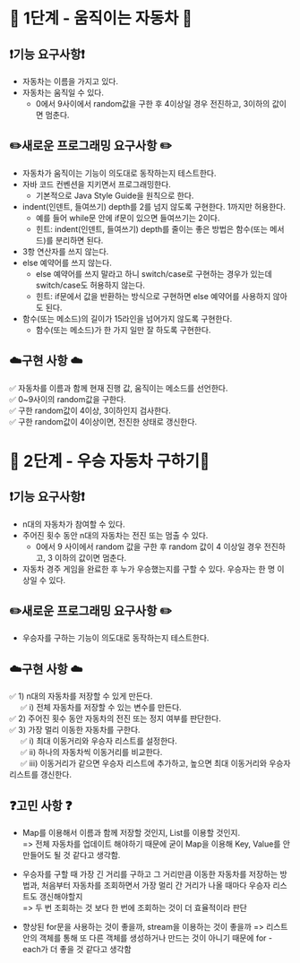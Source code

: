 # 🚀 1단계 - 움직이는 자동차 🚀

## ❗️기능 요구사항❗️
* 자동차는 이름을 가지고 있다.
* 자동차는 움직일 수 있다.
  * 0에서 9사이에서 random값을 구한 후 4이상일 경우 전진하고, 3이하의 값이면 멈춘다.

## ✏️새로운 프로그래밍 요구사항 ✏️
* 자동차가 움직이는 기능이 의도대로 동작하는지 테스트한다.
* 자바 코드 컨벤션을 지키면서 프로그래밍한다.
  * 기본적으로 Java Style Guide을 원칙으로 한다.
* indent(인덴트, 들여쓰기) depth를 2를 넘지 않도록 구현한다. 1까지만 허용한다.
  * 예를 들어 while문 안에 if문이 있으면 들여쓰기는 2이다.
  * 힌트: indent(인덴트, 들여쓰기) depth를 줄이는 좋은 방법은 함수(또는 메서드)를 분리하면 된다.
* 3항 연산자를 쓰지 않는다.
* else 예약어를 쓰지 않는다.
  * else 예약어를 쓰지 말라고 하니 switch/case로 구현하는 경우가 있는데 switch/case도 허용하지 않는다.
  * 힌트: if문에서 값을 반환하는 방식으로 구현하면 else 예약어를 사용하지 않아도 된다.
* 함수(또는 메소드)의 길이가 15라인을 넘어가지 않도록 구현한다.
  * 함수(또는 메소드)가 한 가지 일만 잘 하도록 구현한다.

## ☁️구현 사항 ☁️
✅ 자동차를 이름과 함께 현재 진행 값, 움직이는 메소드를 선언한다.<br/>
✅ 0~9사이의 random값을 구한다.<br/>
✅ 구한 random값이 4이상, 3이하인지 검사한다.<br/>
✅ 구한 random값이 4이상이면, 전진한 상태로 갱신한다.<br/>

# 🚀 2단계 - 우승 자동차 구하기🚀

## ❗️기능 요구사항❗️
* n대의 자동차가 참여할 수 있다.
* 주어진 횟수 동안 n대의 자동차는 전진 또는 멈출 수 있다.
  * 0에서 9 사이에서 random 값을 구한 후 random 값이 4 이상일 경우 전진하고, 3 이하의 값이면 멈춘다.
* 자동차 경주 게임을 완료한 후 누가 우승했는지를 구할 수 있다. 우승자는 한 명 이상일 수 있다.

## ✏️새로운 프로그래밍 요구사항 ✏️
* 우승자를 구하는 기능이 의도대로 동작하는지 테스트한다.

## ☁️구현 사항 ☁️
✅ 1) n대의 자동차를 저장할 수 있게 만든다.<br/>
&nbsp;&nbsp;&nbsp;&nbsp; ✅ i) 전체 자동차를 저장할 수 있는 변수를 만든다.  
✅ 2) 주어진 횟수 동안 자동차의 전진 또는 정지 여부를 판단한다.<br/>
✅ 3) 가장 멀리 이동한 자동차를 구한다.<br/>
&nbsp;&nbsp;&nbsp;&nbsp; ✅ i) 최대 이동거리와 우승자 리스트를 설정한다.  
&nbsp;&nbsp;&nbsp;&nbsp; ✅ ii) 하나의 자동차씩 이동거리를 비교한다.  
&nbsp;&nbsp;&nbsp;&nbsp; ✅ iii) 이동거리가 같으면 우승자 리스트에 추가하고, 높으면 최대 이동거리와 우승자 리스트를 갱신한다.  

## ❓️고민 사항 ❓
* Map를 이용해서 이름과 함께 저장할 것인지, List를 이용할 것인지.  
=> 전체 자동차를 업데이트 해야하기 때문에 굳이 Map을 이용해 Key, Value를 안 만들어도 될 것 같다고 생각함.


* 우승자를 구할 때 가장 긴 거리를 구하고 그 거리만큼 이동한 자동차를 저장하는 방법과, 처음부터 자동차를 조회하면서 가장 멀리 간 거리가 나올 때마다 우승자 리스트도 갱신해야할지  
=> 두 번 조회하는 것 보다 한 번에 조회하는 것이 더 효율적이라 판단


* 향상된 for문을 사용하는 것이 좋을까, stream을 이용하는 것이 좋을까
=> 리스트 안의 객체를 통해 또 다른 객체를 생성하거나 만드는 것이 아니기 때문에 for - each가 더 좋을 것 같다고 생각함